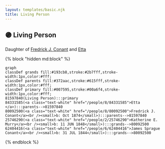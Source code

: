 ```yaml
---
layout: templates/basic.njk
title: Living Person
---
```

## 🟣 Living Person

Daughter of [Fredrick J. Conant](/people/8/80092500) and [Etta ](/people/8/84331585)

{% block "hidden md:block" %}
```mermaid
graph
classDef grands fill:#193cb8,stroke:#2b7fff,stroke-width:1px,color:#fff;
classDef parents fill:#372aac,stroke:#615fff,stroke-width:1px,color:#fff;
classDef primary fill:#007595,stroke:#00a6f4,stroke-width:1px,color:#fff;
81597840(Living Person):::primary
84331585(<a class="text-white" href="/people/8/84331585">Etta </a>):::parents-->81597840
80092500(<a class="text-white" href="/people/8/80092500">Fredrick J. Conant</a><br /><small>b: Oct 1874</small>):::parents-->81597840
25746290(<a class="text-white" href="/people/2/25746290">Katherine E. Murry</a><br /><small>b: 11 JUN 1848</small>):::grands-->80092500
62404416(<a class="text-white" href="/people/6/62404416">James Sprague Conant</a><br /><small>b: 31 JUL 1844</small>):::grands-->80092500
```
{% endblock %}
